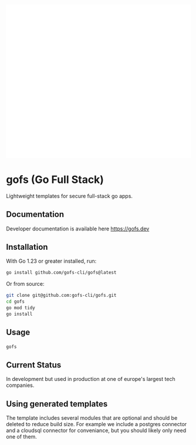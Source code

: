 ![gofs logo](/logo/gofs.svg)

# gofs (Go Full Stack)

Lightweight templates for secure full-stack go apps.

## Documentation

Developer documentation is available here https://gofs.dev

## Installation

With Go 1.23 or greater installed, run:

```bash
go install github.com/gofs-cli/gofs@latest
```

Or from source:

```bash
git clone git@github.com:gofs-cli/gofs.git
cd gofs
go mod tidy
go install
```

## Usage

```bash
gofs
```

## Current Status

In development but used in production at one of europe's largest tech companies.

## Using generated templates

The template includes several modules that are optional and should be deleted to reduce build size. For example we include a postgres connector and a cloudsql connector for conveniance, but you should likely only need one of them.
